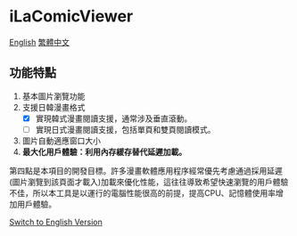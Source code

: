 # iLaComicViewer
[English](README.md) [繁體中文](README_zh-TW.md)

## 功能特點
1. 基本圖片瀏覽功能
2. 支援日韓漫畫格式
   - [x] 實現韓式漫畫閱讀支援，通常涉及垂直滾動。
   - [ ] 實現日式漫畫閱讀支援，包括單頁和雙頁閱讀模式。
3. 圖片自動適應窗口大小
4. **最大化用戶體驗：利用內存緩存替代延遲加載。**

第四點是本項目的開發目標。許多漫畫軟體應用程序經常優先考慮通過採用延遲(圖片瀏覽到該頁面才載入)加載來優化性能，這往往導致希望快速瀏覽的用戶體驗不佳，所以本工具是以運行的電腦性能很高的前提，提高CPU、記憶體使用率增加用戶體驗。

[Switch to English Version](README.md)
